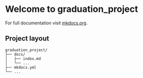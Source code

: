 # Welcome to graduation_project

For full documentation visit [mkdocs.org](https://www.mkdocs.org).

## Project layout

    graduation_project/
    ├── docs/
    │   ├── index.md
    │   └── ...
    ├── mkdocs.yml
    └── ...
